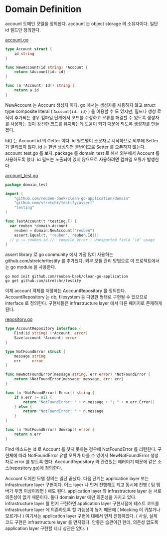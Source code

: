# Domain Definition

account 도메인 모델을 정의한다. account 는 object storage 의 소유자이다. 일단 id 필드만 정의한다. 

[account.go](https://github.com/reuben-baek/clean-go-application/blob/v0_1/domain-definition/domain/account.go)

```go
type Account struct {
	id string
}

func NewAccount(id string) *Account {
	return &Account{id: id}
}

func (a *Account) Id() string {
	return a.id
}
```

NewAccount 는 Account 생성자 이다. go 에서는 생성자를 사용하지 않고 struct type composite literal ( `Account{id: id}` ) 을 이용할 수 도 있지만, 필드나 생성 로직이 추가되는 경우 컴파일 단계에서 코드를 수정하고 오류를 해결할 수 있도록 생성자를 사용하는 것이 강건한 코드를 유지하는데 도움이 되기 때문에 되도록 생성자를 만들겠다.

Id() 는 Account.id 의 Getter 이다. id 필드명이 소문자로 시작하므로 외부에 Setter 가 열려있지 않다. id 는 한번 생성되면 불변이므로 Setter 를 오픈하지 않는다. account_test.go 를 보자. package 를 domain_test 로 해서 외부에서 Account 를 사용하도록 했다. id 필드는 노출되어 있지 않으므로 사용하려면 컴파일 오류가 발생한다. 

[account_test.go](https://github.com/reuben-baek/clean-go-application/blob/v0_1/domain-definition/domain/account_test.go)

```go
package domain_test

import (
	"github.com/reuben-baek/clean-go-application/domain"
	"github.com/stretchr/testify/assert"
	"testing"
)

func TestAccount(t *testing.T) {
  var reuben *domain.Account
	reuben = domain.NewAccount("reuben")
	assert.Equal(t, "reuben", reuben.Id())
  // p := reuben.id //  compile error : Unexported field 'id' usage
}
```

assert library 로 go community 에서 가장 많이 사용하는 github.com/stretchr/testify 를 추가했다. 외부 모듈 관리 방법으로 이 프로젝트에서는 go module 을 사용한다.

```
go mod init github.com/reuben-baek/clean-go-application
go get github.com/stretchr/testify
```

이제 account 객체를 저장하는 AccountRepository 를 정의한다. AccountRepository 는 db, filesystem 등 다양한 형태로 구현될 수 있으므로 interface 로 정의한다. 구현체들은 infrastructure layer 에서 다른 패키지로 존재하게 된다.

[repository.go](https://github.com/reuben-baek/clean-go-application/blob/v0_1/domain-definition/domain/repository.go)

```go
type AccountRepository interface {
	Find(id string) (*Account, error)
	Save(account *Account) error
}

type NotFoundError struct {
	message string
	err     error
}

func NewNotFoundError(message string, err error) *NotFoundError {
	return &NotFoundError{message: message, err: err}
}

func (n *NotFoundError) Error() string {
	if n.err != nil {
		return "NotFoundError: " + n.message + "; " + n.err.Error()
	} else {
		return "NotFoundError: " + n.message
	}
}

func (n *NotFoundError) Unwrap() error {
	return n.err
}
```

Find 메소드는 id 로 Account 를 찾지 못하는 경우에 NotFoundError 를 리턴한다. 구현체에 따라 NotFoundError 유발 오류가 다를 수 있어서 NewNotFoundError 생성자로 error 를 받도록 했다. AccountRepository 와 관련있는 에러이기 때문에 같은 소스(repository.go)에 정의한다. 

Account 도메인 모델 정의는 일단 끝났다. 다음 단계는 application layer 또는 infrastructure layer 구현이다. 어느 layer 나 먼저 진행해도 되고 동시에 진행 ( 팀 멤버가 두명 이상이라면 ) 해도 된다. application layer 와 infrastructure layer 는 서로 의존성이 없기 때문이다. 둘다 domain layer 에만 의존성을 가지고 있다. infrastructure layer 를 먼저 구현하면 application layer 구현시점에 테스트 코드를 infrastructure layer 에 의존하도록 할 가능성이 높기 때문에 ( Mocking 이 귀찮거나 모르거나 ) 여기서는 application layer 구현에 대해서 먼저 진행하겠다. ( 사실, 실제 코드 구현은 infrastructure layer 를 먼저했다. 안좋은 습관이긴 한데, 의존성 없도록 application layer 구현할 테니 상관은 없다. )

